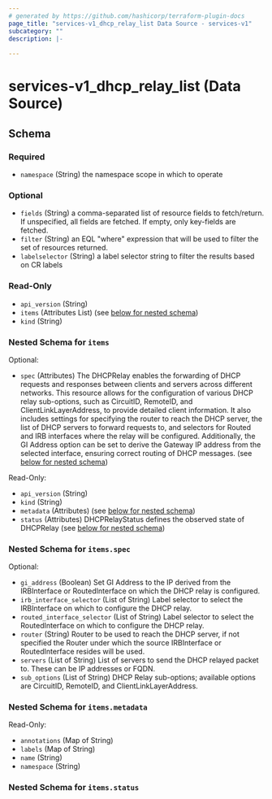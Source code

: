 ```yaml
---
# generated by https://github.com/hashicorp/terraform-plugin-docs
page_title: "services-v1_dhcp_relay_list Data Source - services-v1"
subcategory: ""
description: |-
  
---
```


# services-v1_dhcp_relay_list (Data Source)





<!-- schema generated by tfplugindocs -->
## Schema

### Required

- `namespace` (String) the namespace scope in which to operate

### Optional

- `fields` (String) a comma-separated list of resource fields to fetch/return.  If unspecified, all fields are fetched.  If empty, only key-fields are fetched.
- `filter` (String) an EQL "where" expression that will be used to filter the set of resources returned.
- `labelselector` (String) a label selector string to filter the results based on CR labels

### Read-Only

- `api_version` (String)
- `items` (Attributes List) (see [below for nested schema](#nestedatt--items))
- `kind` (String)

<a id="nestedatt--items"></a>
### Nested Schema for `items`

Optional:

- `spec` (Attributes) The DHCPRelay enables the forwarding of DHCP requests and responses between clients and servers across different networks. This resource allows for the configuration of various DHCP relay sub-options, such as CircuitID, RemoteID, and ClientLinkLayerAddress, to provide detailed client information. It also includes settings for specifying the router to reach the DHCP server, the list of DHCP servers to forward requests to, and selectors for Routed and IRB interfaces where the relay will be configured. Additionally, the GI Address option can be set to derive the Gateway IP address from the selected interface, ensuring correct routing of DHCP messages. (see [below for nested schema](#nestedatt--items--spec))

Read-Only:

- `api_version` (String)
- `kind` (String)
- `metadata` (Attributes) (see [below for nested schema](#nestedatt--items--metadata))
- `status` (Attributes) DHCPRelayStatus defines the observed state of DHCPRelay (see [below for nested schema](#nestedatt--items--status))

<a id="nestedatt--items--spec"></a>
### Nested Schema for `items.spec`

Optional:

- `gi_address` (Boolean) Set GI Address to the IP derived from the IRBInterface or RoutedInterface on which the DHCP relay is configured.
- `irb_interface_selector` (List of String) Label selector to select the IRBInterface on which to configure the DHCP relay.
- `routed_interface_selector` (List of String) Label selector to select the RoutedInterface on which to configure the DHCP relay.
- `router` (String) Router to be used to reach the DHCP server, if not specified the Router under which the source IRBInterface or RoutedInterface resides will be used.
- `servers` (List of String) List of servers to send the DHCP relayed packet to. These can be IP addresses or FQDN.
- `sub_options` (List of String) DHCP Relay sub-options; available options are CircuitID, RemoteID, and ClientLinkLayerAddress.


<a id="nestedatt--items--metadata"></a>
### Nested Schema for `items.metadata`

Read-Only:

- `annotations` (Map of String)
- `labels` (Map of String)
- `name` (String)
- `namespace` (String)


<a id="nestedatt--items--status"></a>
### Nested Schema for `items.status`
